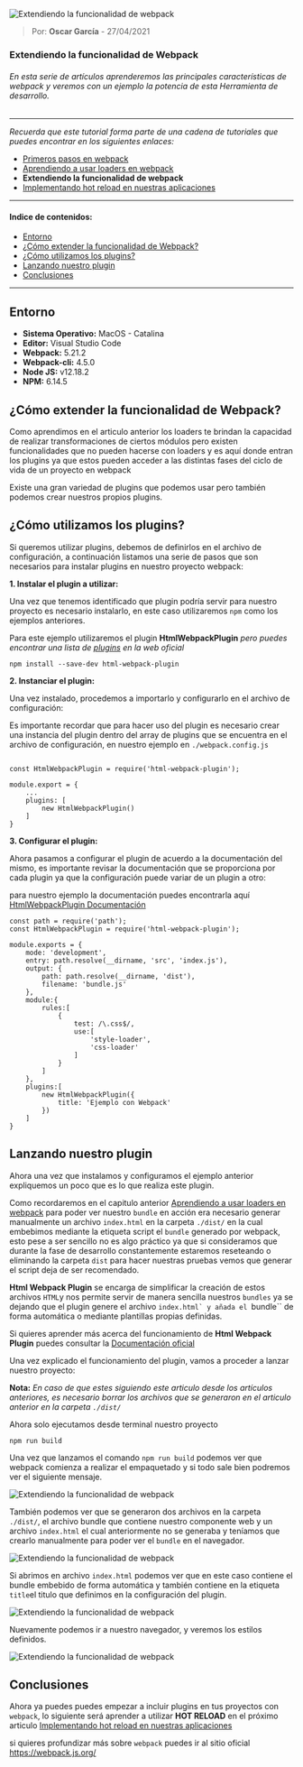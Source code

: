 ![Extendiendo la funcionalidad de webpack](https://ninjaaprendiendo.s3.us-east-2.amazonaws.com/articulos/extendiendo-la-funcionalidad-de-webpack.png)


> Por: **Oscar García** - 27/04/2021

### Extendiendo la funcionalidad de Webpack

###### En esta serie de artículos aprenderemos las principales características de webpack y veremos con un ejemplo la potencia de esta Herramienta de desarrollo.

----

*Recuerda que este tutorial forma parte de una cadena de tutoriales que puedes encontrar en los siguientes enlaces:*

- [Primeros pasos en webpack](https://github.com/oscar-grc/blog/blob/articles/primeros_pasos_en_webpack.md)
- [Aprendiendo a usar loaders en webpack](https://github.com/oscar-grc/blog/blob/articles/webpack/aprendiendo_a_usar_loaders.md)
- **Extendiendo la funcionalidad de webpack**
- [Implementando hot reload en nuestras aplicaciones](https://github.com/oscar-grc/blog/blob/articles/webpack/implementando_hot_reload_en_nuestras_aplicaciones_con_webpack.md) 		

---

#### Indice de contenidos:

- [Entorno](#Entorno)
- [¿Cómo extender la funcionalidad de Webpack?](#¿Cómo-extender-la-funcionalidad-de-Webpack?)
- [¿Cómo utilizamos los plugins?](#¿Cómo-utilizamos-los-plugins?)
- [Lanzando nuestro plugin](#Lanzando-nuestro-plugin)
- [Conclusiones](#Conclusiones)

---

## Entorno

- **Sistema Operativo:** MacOS - Catalina
- **Editor:** Visual Studio Code
- **Webpack:** 5.21.2
- **Webpack-cli:** 4.5.0
- **Node JS:** v12.18.2
- **NPM:** 6.14.5


## ¿Cómo extender la funcionalidad de Webpack?

Como aprendimos en el articulo anterior los loaders te brindan la capacidad de realizar transformaciones de ciertos módulos pero existen funcionalidades que no pueden hacerse con loaders y es aquí donde entran los plugins ya que estos pueden acceder a las distintas fases del ciclo de vida de un proyecto en webpack

Existe una gran variedad de plugins que podemos usar pero también podemos crear nuestros propios plugins.

## ¿Cómo utilizamos los plugins?

Si queremos utilizar plugins, debemos de definirlos en el archivo de configuración, a continuación listamos una serie de pasos que son necesarios para instalar plugins en nuestro proyecto webpack:

**1. Instalar el plugin a utilizar:**

Una vez que tenemos identificado que plugin podría servir para nuestro proyecto es necesario instalarlo, en este caso utilizaremos ``npm`` como los ejemplos anteriores.

Para este ejemplo utilizaremos el plugin  **HtmlWebpackPlugin**  *pero puedes encontrar una lista de [plugins](https://webpack.js.org/plugins/) en la web oficial*

```
npm install --save-dev html-webpack-plugin
```

**2. Instanciar el plugin:**

Una vez instalado, procedemos a importarlo y configurarlo en el archivo de configuración:

Es importante recordar que para hacer uso del plugin es necesario crear una instancia del plugin dentro del array de plugins que se encuentra en el archivo de configuración, en nuestro ejemplo en ``./webpack.config.js``

```JS

const HtmlWebpackPlugin = require('html-webpack-plugin');

module.export = {
	...
	plugins: [
		new HtmlWebpackPlugin()
	]
}
````

**3. Configurar el plugin:**

Ahora pasamos a configurar el plugin de acuerdo a la documentación del mismo, es importante revisar la documentación que se proporciona por cada plugin ya que la configuración puede variar de un plugin a otro:

para nuestro ejemplo la documentación puedes encontrarla aquí [HtmlWebpackPlugin Documentación](https://github.com/jantimon/html-webpack-plugin#options)

```JS
const path = require('path');
const HtmlWebpackPlugin = require('html-webpack-plugin');

module.exports = {
    mode: 'development',
    entry: path.resolve(__dirname, 'src', 'index.js'),
    output: {
        path: path.resolve(__dirname, 'dist'),
        filename: 'bundle.js'
    },
    module:{
        rules:[
            {
                test: /\.css$/,
                use:[
                    'style-loader',
                    'css-loader'
                ]
            }
        ]
    },
    plugins:[
        new HtmlWebpackPlugin({
            title: 'Ejemplo con Webpack'
        })
    ]
}
```

## Lanzando nuestro plugin

Ahora una vez que instalamos y configuramos el ejemplo anterior expliquemos un poco que es lo que realiza este plugin.

Como recordaremos en el capitulo anterior [Aprendiendo a usar loaders en webpack](https://github.com/oscar-grc/blog/blob/articles/webpack/aprendiendo_a_usar_loaders.md) para poder ver nuestro ``bundle`` en acción era necesario generar manualmente un archivo ``index.html`` en la carpeta ``./dist/`` en la cual embebimos mediante la etiqueta script el ``bundle`` generado por webpack, esto pese a ser sencillo no es algo práctico ya que si consideramos que durante la fase de desarrollo constantemente estaremos reseteando o eliminando la carpeta ``dist`` para hacer nuestras pruebas vemos que generar el script deja de ser recomendado.

**Html Webpack Plugin** se encarga de simplificar la creación de estos archivos ``HTML``y nos permite servir de manera sencilla nuestros ``bundles`` ya se dejando que el plugin genere el archivo ``index.html` y añada el ``bundle`` de forma automática o mediante plantillas propias definidas. 

Si quieres aprender más acerca del funcionamiento de **Html Webpack Plugin** puedes consultar la [Documentación oficial](https://github.com/jantimon/html-webpack-plugin#options)

Una vez explicado el funcionamiento del plugin, vamos a proceder a lanzar nuestro proyecto:

**Nota:** *En caso de que estes siguiendo este articulo desde los artículos anteriores, es necesario borrar los archivos que se generaron en el articulo anterior en la carpeta ``./dist/``*


Ahora solo ejecutamos desde terminal nuestro proyecto

```
npm run build
```

Una vez que lanzamos el comando ``npm run build`` podemos ver que webpack comienza a realizar el empaquetado y si todo sale bien podremos ver el siguiente mensaje.

![Extendiendo la funcionalidad de webpack](https://ninjaaprendiendo.s3.us-east-2.amazonaws.com/articulos/extendiendo-webpack-success.png)

También podemos ver que se generaron dos archivos en la carpeta ``./dist/``, el archivo bundle que contiene nuestro componente web y un archivo ``index.html`` el cual anteriormente no se generaba y teníamos que crearlo manualmente para poder ver el ``bundle`` en el navegador.


![Extendiendo la funcionalidad de webpack](https://ninjaaprendiendo.s3.us-east-2.amazonaws.com/articulos/extendiendo-webpack-archivos-generados-en-dist.png)


Si abrimos en archivo ``index.html`` podemos ver que en este caso contiene el bundle embebido de forma automática y también contiene en la etiqueta ``title``el titulo que definimos en la configuración del plugin.

![Extendiendo la funcionalidad de webpack](https://ninjaaprendiendo.s3.us-east-2.amazonaws.com/articulos/extendiendo-webpack-index-html.png)

Nuevamente podemos ir a nuestro navegador, y veremos los estilos definidos.


![Extendiendo la funcionalidad de webpack](https://ninjaaprendiendo.s3.us-east-2.amazonaws.com/articulos/extendiendo-webpack-navegador.png)


## Conclusiones 


Ahora ya puedes puedes empezar a incluir plugins en tus proyectos con `webpack`, lo siguiente será aprender a utilizar **HOT RELOAD** en el próximo articulo [Implementando hot reload en nuestras aplicaciones](https://github.com/oscar-grc/blog/blob/articles/webpack/implementando_hot_reload_en_nuestras_aplicaciones_con_webpack.md) 

si quieres profundizar más sobre `webpack` puedes ir al sitio oficial https://webpack.js.org/


